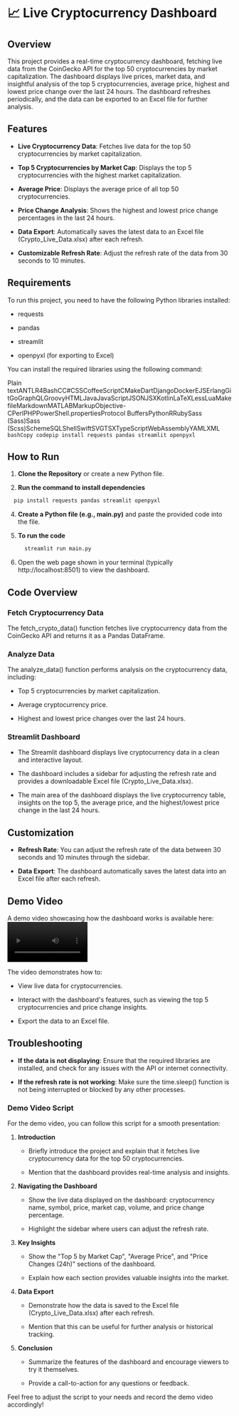 
📈 Live Cryptocurrency Dashboard
================================

Overview
--------

This project provides a real-time cryptocurrency dashboard, fetching live data from the CoinGecko API for the top 50 cryptocurrencies by market capitalization. The dashboard displays live prices, market data, and insightful analysis of the top 5 cryptocurrencies, average price, highest and lowest price change over the last 24 hours. The dashboard refreshes periodically, and the data can be exported to an Excel file for further analysis.

Features
--------

*   **Live Cryptocurrency Data**: Fetches live data for the top 50 cryptocurrencies by market capitalization.
    
*   **Top 5 Cryptocurrencies by Market Cap**: Displays the top 5 cryptocurrencies with the highest market capitalization.
    
*   **Average Price**: Displays the average price of all top 50 cryptocurrencies.
    
*   **Price Change Analysis**: Shows the highest and lowest price change percentages in the last 24 hours.
    
*   **Data Export**: Automatically saves the latest data to an Excel file (Crypto\_Live\_Data.xlsx) after each refresh.
    
*   **Customizable Refresh Rate**: Adjust the refresh rate of the data from 30 seconds to 10 minutes.
    

Requirements
------------

To run this project, you need to have the following Python libraries installed:

*   requests
    
*   pandas
    
*   streamlit
    
*   openpyxl (for exporting to Excel)
    

You can install the required libraries using the following command:

Plain textANTLR4BashCC#CSSCoffeeScriptCMakeDartDjangoDockerEJSErlangGitGoGraphQLGroovyHTMLJavaJavaScriptJSONJSXKotlinLaTeXLessLuaMakefileMarkdownMATLABMarkupObjective-CPerlPHPPowerShell.propertiesProtocol BuffersPythonRRubySass (Sass)Sass (Scss)SchemeSQLShellSwiftSVGTSXTypeScriptWebAssemblyYAMLXML`   bashCopy codepip install requests pandas streamlit openpyxl   `

How to Run
----------

1.  **Clone the Repository** or create a new Python file.
    
2. **Run the command to install dependencies**
  ```bash
    pip install requests pandas streamlit openpyxl
  ```
4.  **Create a Python file (e.g., main.py)** and paste the provided code into the file.
    
5.  **To run the code**
    ```bash
      streamlit run main.py
    ```
7.  Open the web page shown in your terminal (typically http://localhost:8501) to view the dashboard.
    

Code Overview
-------------

### Fetch Cryptocurrency Data

The fetch\_crypto\_data() function fetches live cryptocurrency data from the CoinGecko API and returns it as a Pandas DataFrame.

### Analyze Data

The analyze\_data() function performs analysis on the cryptocurrency data, including:

*   Top 5 cryptocurrencies by market capitalization.
    
*   Average cryptocurrency price.
    
*   Highest and lowest price changes over the last 24 hours.
    

### Streamlit Dashboard

*   The Streamlit dashboard displays live cryptocurrency data in a clean and interactive layout.
    
*   The dashboard includes a sidebar for adjusting the refresh rate and provides a downloadable Excel file (Crypto\_Live\_Data.xlsx).
    
*   The main area of the dashboard displays the live cryptocurrency table, insights on the top 5, the average price, and the highest/lowest price change in the last 24 hours.
    

Customization
-------------

*   **Refresh Rate**: You can adjust the refresh rate of the data between 30 seconds and 10 minutes through the sidebar.
    
*   **Data Export**: The dashboard automatically saves the latest data into an Excel file after each refresh.
    

Demo Video
----------

A demo video showcasing how the dashboard works is available here:
<video src='./CryptoDataAnalysis.mp4' width=180/>

The video demonstrates how to:

*   View live data for cryptocurrencies.
    
*   Interact with the dashboard's features, such as viewing the top 5 cryptocurrencies and price change insights.
    
*   Export the data to an Excel file.
    

Troubleshooting
---------------

*   **If the data is not displaying**: Ensure that the required libraries are installed, and check for any issues with the API or internet connectivity.
    
*   **If the refresh rate is not working**: Make sure the time.sleep() function is not being interrupted or blocked by any other processes.
    


### Demo Video Script

For the demo video, you can follow this script for a smooth presentation:

1.  **Introduction** 
    
    *   Briefly introduce the project and explain that it fetches live cryptocurrency data for the top 50 cryptocurrencies.
        
    *   Mention that the dashboard provides real-time analysis and insights.
        
2.  **Navigating the Dashboard** 
    
    *   Show the live data displayed on the dashboard: cryptocurrency name, symbol, price, market cap, volume, and price change percentage.
        
    *   Highlight the sidebar where users can adjust the refresh rate.
        
3.  **Key Insights**
    
    *   Show the "Top 5 by Market Cap", "Average Price", and "Price Changes (24h)" sections of the dashboard.
        
    *   Explain how each section provides valuable insights into the market.
        
4.  **Data Export** 
    
    *   Demonstrate how the data is saved to the Excel file (Crypto\_Live\_Data.xlsx) after each refresh.
        
    *   Mention that this can be useful for further analysis or historical tracking.
        
5.  **Conclusion**
    
    *   Summarize the features of the dashboard and encourage viewers to try it themselves.
        
    *   Provide a call-to-action for any questions or feedback.
        

Feel free to adjust the script to your needs and record the demo video accordingly!
